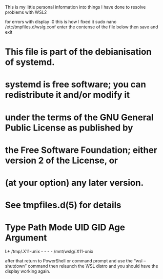 This is my little personal information into things I have done to resolve problems with WSL2

for errors with display :0 this is how I fixed it
sudo nano /etc/tmpfiles.d/wslg.conf
enter the contense of the file below then save and exit

#  This file is part of the debianisation of systemd.
#
#  systemd is free software; you can redistribute it and/or modify it
#  under the terms of the GNU General Public License as published by
#  the Free Software Foundation; either version 2 of the License, or
#  (at your option) any later version.

# See tmpfiles.d(5) for details

# Type Path           Mode UID  GID  Age Argument
L+     /tmp/.X11-unix -    -    -    -   /mnt/wslg/.X11-unix

after that return to PowerShell or command prompt and use the “wsl –shutdown” command then relaunch the WSL distro and you should have the display working again.
